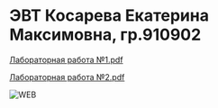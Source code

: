 # ЭВТ Косарева Екатерина Максимовна, гр.910902
[Лабораторная работа №1.pdf](https://github.com/ksrvv/EWT/files/7963583/1.pdf)

[Лабораторная работа №2.pdf](https://github.com/ksrvv/EWT/files/8083009/2.pdf)

![WEB](https://user-images.githubusercontent.com/98481967/154343509-7be37530-f1a2-40db-b3b7-405281623e6f.png)
